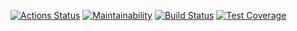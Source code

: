 [![Actions Status](https://github.com/sshvasi/fullstack-javascript-project-11/workflows/hexlet-check/badge.svg)](https://github.com/sshvasi/fullstack-javascript-project-11/actions)
[![Maintainability](https://api.codeclimate.com/v1/badges/b8a43bedd0ecb655bfc2/maintainability)](https://codeclimate.com/github/sshvasi/fullstack-javascript-project-11/maintainability)
[![Build Status](https://github.com/sshvasi/fullstack-javascript-project-11/workflows/build/badge.svg)](https://github.com/sshvasi/fullstack-javascript-project-11/actions/workflows/build.yml)
[![Test Coverage](https://api.codeclimate.com/v1/badges/b8a43bedd0ecb655bfc2/test_coverage)](https://codeclimate.com/github/sshvasi/fullstack-javascript-project-11/test_coverage)
